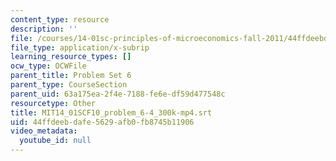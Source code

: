```yaml
---
content_type: resource
description: ''
file: /courses/14-01sc-principles-of-microeconomics-fall-2011/44ffdeebdafe5629afb0fb8745b11906_MIT14_01SCF10_problem_6-4_300k-mp4.vtt
file_type: application/x-subrip
learning_resource_types: []
ocw_type: OCWFile
parent_title: Problem Set 6
parent_type: CourseSection
parent_uid: 63a175ea-2f4e-7188-fe6e-df59d477548c
resourcetype: Other
title: MIT14_01SCF10_problem_6-4_300k-mp4.srt
uid: 44ffdeeb-dafe-5629-afb0-fb8745b11906
video_metadata:
  youtube_id: null
---
```

